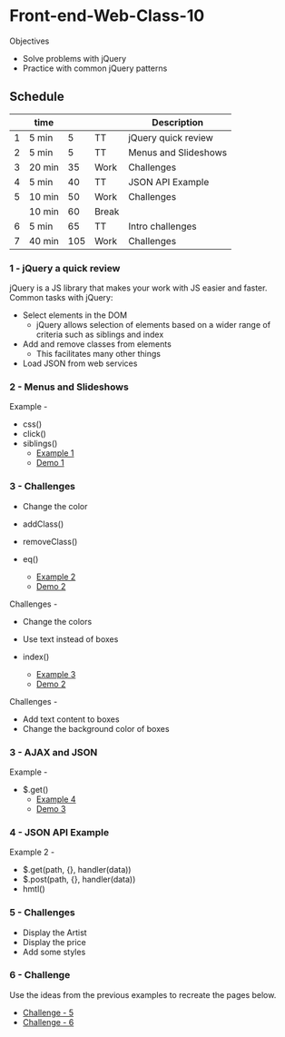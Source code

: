 # Front-end-Web-Class-10

Objectives 

- Solve problems with jQuery
- Practice with common jQuery patterns

## Schedule 

|    | time   |    |      | Description |
|----|--------|----|------|--------------|
|  1 |  5 min |  5 | TT   | jQuery quick review |
|  2 |  5 min |  5 | TT   | Menus and Slideshows  |
|  3 | 20 min | 35 | Work | Challenges |
|  4 |  5 min | 40 | TT   | JSON API Example |
|  5 | 10 min | 50 | Work | Challenges |
|    | 10 min | 60 | Break|  |
|  6 |  5 min | 65 | TT   | Intro challenges |
|  7 | 40 min | 105| Work | Challenges |

### 1 - jQuery a quick review

jQuery is a JS library that makes your work with JS easier and 
faster. Common tasks with jQuery: 

- Select elements in the DOM
    - jQuery allows selection of elements based on a wider range 
    of criteria such as siblings and index
- Add and remove classes from elements
    - This facilitates many other things
- Load JSON from web services

### 2 - Menus and Slideshows 

Example - 

- css()
- click()
- siblings()
    - [Example 1](jquery-examples/jquery-siblings.html)
    - [Demo 1](http://webdevils.com/make-school/front-end-web-class-10/examples/jquery-siblings.html)

### 3 - Challenges 

- Change the color

- addClass()
- removeClass()
- eq()
    - [Example 2](jquery-examples/index-0.html)
    - [Demo 2](http://webdevils.com/make-school/front-end-web-class-10/examples/index-0.html)

Challenges - 

- Change the colors
- Use text instead of boxes

- index()
    - [Example 3](jquery-examples/index-1.html)
    - [Demo 2](http://webdevils.com/make-school/front-end-web-class-10/examples/index-1.html)

Challenges - 

- Add text content to boxes
- Change the background color of boxes

### 3 - AJAX and JSON

Example - 

- $.get()
    - [Example 4](jquery-examples/index-2.html)
    - [Demo 3](http://webdevils.com/make-school/front-end-web-class-10/examples/index-2.html)

### 4 - JSON API Example 

Example 2 - 

- $.get(path, {}, handler(data))
- $.post(path, {}, handler(data))
- hmtl()

### 5 - Challenges

- Display the Artist
- Display the price
- Add some styles 

### 6 - Challenge

Use the ideas from the previous examples to recreate the pages below.

- [Challenge - 5](http://webdevils.com/make-school/front-end-web-class-10/challenges/index-5.html)
- [Challenge - 6](http://webdevils.com/make-school/front-end-web-class-10/challenges/index-6.html)



